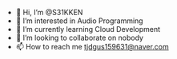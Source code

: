 - 👋 Hi, I’m @S31KKEN
- 👀 I’m interested in Audio Programming
- 🌱 I’m currently learning Cloud Development
- 💞️ I’m looking to collaborate on nobody
- 📫 How to reach me tjdgus159631@naver.com

<!---
S31KKEN/S31KKEN is a ✨ special ✨ repository because its `README.md` (this file) appears on your GitHub profile.
You can click the Preview link to take a look at your changes.
--->
